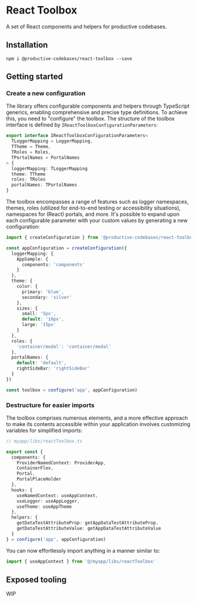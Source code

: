 # React Toolbox

A set of React components and helpers for productive codebases.

## Installation

```
npm i @productive-codebases/react-toolbox --save
```

## Getting started

### Create a new configuration

The library offers configurable components and helpers through TypeScript generics, enabling comprehensive and precise type definitions. To achieve this, you need to "configure" the toolbox. The structure of the toolbox interface is defined by `IReactToolboxConfigurationParameters`:

```ts
export interface IReactToolboxConfigurationParameters<
  TLoggerMapping = LoggerMapping,
  TTheme = Theme,
  TRoles = Roles,
  TPortalNames = PortalNames
> {
  loggerMapping: TLoggerMapping
  theme: TTheme
  roles: TRoles
  portalNames: TPortalNames
}
```

The toolbox encompasses a range of features such as logger namespaces, themes, roles (utilized for end-to-end testing or accessibility situations), namespaces for (React) portals, and more. It's possible to expand upon each configurable parameter with your custom values by generating a new configuration:

```ts
import { createConfiguration } from '@productive-codebases/react-toolbox'

const appConfiguration = createConfiguration({
  loggerMapping: {
    AppSample: {
      components: 'components'
    }
  },
  theme: {
    color: {
      primary: 'blue',
      secondary: 'silver'
    },
    sizes: {
      small: '5px',
      default: '10px',
      large: '15px'
    }
  },
  roles: {
    'container/modal': 'container/modal'
  },
  portalNames: {
    default: 'default',
    rightSideBar: 'rightSideBar'
  }
})
```

```ts
const toolbox = configure('app', appConfiguration)
```

### Destructure for easier imports

The toolbox comprises numerous elements, and a more effective approach to make its contents accessible within your application involves customizing variables for simplified imports:

```ts
// myapp/libs/reactToolbox.ts

export const {
  components: {
    ProviderNamedContext: ProviderApp,
    ContainerFlex,
    Portal,
    PortalPlaceHolder
  },
  hooks: {
    useNamedContext: useAppContext,
    useLogger: useAppLogger,
    useTheme: useAppTheme
  },
  helpers: {
    getDataTestAttributeProp: getAppDataTestAttributeProp,
    getDataTestAttributeValue: getAppDataTestAttributeValue
  }
} = configure('app', appConfiguration)
```

You can now effortlessly import anything in a manner similar to:

```ts
import { useAppContext } from '@/myapp/libs/reactToolbox'
```

## Exposed tooling

WIP
